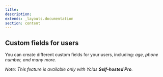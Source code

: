 ```yaml
---
title:
description:
extends: _layouts.documentation
section: content
---
```


## Custom fields for users

You can create different custom fields for your users, including: *age, phone number, and many more.* 

*Note: This feature is available only with Yclas **Self-hosted Pro**.*
